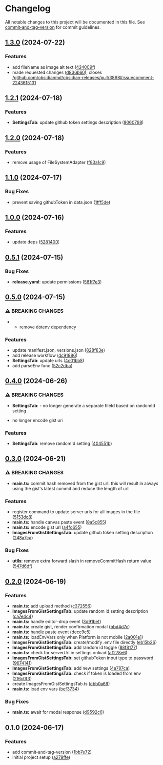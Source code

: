 # Changelog

All notable changes to this project will be documented in this file. See [commit-and-tag-version](https://github.com/absolute-version/commit-and-tag-version) for commit guidelines.

## [1.3.0](https://github.com/singh-inder/obsidian-images-to-gist/compare/1.2.1...1.3.0) (2024-07-22)

### Features

- add fileName as image alt text ([424009f](https://github.com/singh-inder/obsidian-images-to-gist/commit/424009fd64bb4d2a708b3df4ae797d9ed6e60e2a))
- made requested changes ([d836b60](https://github.com/singh-inder/obsidian-images-to-gist/commit/d836b6032c2bc62bf50ffa54e248a01cc73400c2)), closes [/github.com/obsidianmd/obsidian-releases/pull/3898#issuecomment-2243615131](https://github.com/singh-inder//github.com/obsidianmd/obsidian-releases/pull/3898/issues/issuecomment-2243615131)

## [1.2.1](https://github.com/singh-inder/obsidian-images-to-gist/compare/1.2.0...1.2.1) (2024-07-18)

### Features

- **SettingsTab:** update github token settings description ([8060798](https://github.com/singh-inder/obsidian-images-to-gist/commit/806079898763fa99f41e3da64f53ac4bd35e36e0))

## [1.2.0](https://github.com/singh-inder/obsidian-images-to-gist/compare/1.1.0...1.2.0) (2024-07-18)

### Features

- remove usage of FileSystemAdapter ([f83a1c9](https://github.com/singh-inder/obsidian-images-to-gist/commit/f83a1c9498915337e3d234291e5d64139f046803))

## [1.1.0](https://github.com/singh-inder/obsidian-images-to-gist/compare/1.0.0...1.1.0) (2024-07-17)

### Bug Fixes

- prevent saving githubToken in data.json ([1fff5de](https://github.com/singh-inder/obsidian-images-to-gist/commit/1fff5de419432d9f03c7050223cd0cf078be8d7e))

## [1.0.0](https://github.com/singh-inder/obsidian-images-to-gist/compare/0.5.1...1.0.0) (2024-07-16)

### Features

- update deps ([5281400](https://github.com/singh-inder/obsidian-images-to-gist/commit/52814004a3bf276706def6da0fb75e573b107db3))

## [0.5.1](https://github.com/singh-inder/obsidian-images-to-gist/compare/0.5.0...0.5.1) (2024-07-15)

### Bug Fixes

- **release.yaml:** update permissions ([581f7e3](https://github.com/singh-inder/obsidian-images-to-gist/commit/581f7e3eb47febd6c9b21e2f4d62ca0159847e2c))

## [0.5.0](https://github.com/singh-inder/obsidian-images-to-gist/compare/0.4.0...0.5.0) (2024-07-15)

### ⚠ BREAKING CHANGES

- - remove dotenv dependency

### Features

- update manifest.json, versions.json ([828f83e](https://github.com/singh-inder/obsidian-images-to-gist/commit/828f83eafe5dcdddfae4ba9776efb26b0e766f30))
- add release workflow ([dc91886](https://github.com/singh-inder/obsidian-images-to-gist/commit/dc91886e6bff5702db3b0cf983ab31d14afd34e3))
- **SettingsTab:** update urls ([4c01bb8](https://github.com/singh-inder/obsidian-images-to-gist/commit/4c01bb82a4fd99f36571c343859dafab3d905cd5))
- add parseEnv func ([52c2dba](https://github.com/singh-inder/obsidian-images-to-gist/commit/52c2dba50189c127b9d403ecd2a80fca95c7d0c6))

## [0.4.0](https://github.com/singh-inder/images-from-gist/compare/0.3.0...0.4.0) (2024-06-26)

### ⚠ BREAKING CHANGES

- **SettingsTab:** - no longer generate a separate fileId based on randomId setting

* no longer encode gist uri

### Features

- **SettingsTab:** remove randomId setting ([404551b](https://github.com/singh-inder/images-from-gist/commit/404551b7033b28ffc2321a5d946aa4521e7e5555))

## [0.3.0](https://github.com/singhinder2/images-from-gist/compare/0.2.0...0.3.0) (2024-06-21)

### ⚠ BREAKING CHANGES

- **main.ts:** commit hash removed from the gist url. this will result in always using the gist's latest commit and reduce the length of url

### Features

- register command to update server urls for all images in the file ([5153dc8](https://github.com/singhinder2/images-from-gist/commit/5153dc836f39016ce4af60599d2259a141764290))
- **main.ts:** handle canvas paste event ([8a5c855](https://github.com/singhinder2/images-from-gist/commit/8a5c855e399b22804bade2b94895fe8964ff9860))
- **main.ts:** encode gist url ([a4fc655](https://github.com/singhinder2/images-from-gist/commit/a4fc65553d8b3a81be3e4ff19cadd2cb47a3a917))
- **ImagesFromGistSettingsTab:** update github token setting description ([248a7ca](https://github.com/singhinder2/images-from-gist/commit/248a7ca8d5c5a80514a3adbd59cee47df6ad67c5))

### Bug Fixes

- **utils:** remove extra forward slash in removeCommitHash return value ([547d6df](https://github.com/singhinder2/images-from-gist/commit/547d6dfa854f81fd415501f5a042d31835cd4134))

## [0.2.0](https://github.com/inderrr/images-from-gist/compare/0.1.0...0.2.0) (2024-06-19)

### Features

- **main.ts:** add upload method ([c372556](https://github.com/inderrr/images-from-gist/commit/c372556e987e9554d2f1e7dd8d70fea0e5a7b6af))
- **ImagesFromGistSettingsTab:** update random id setting description ([ca7e4c4](https://github.com/inderrr/images-from-gist/commit/ca7e4c4d0cfd08f80b246ebf44d0e003ff170520))
- **main.ts:** handle editor-drop event ([3d91bef](https://github.com/inderrr/images-from-gist/commit/3d91bef7da0b6c419654501880f63a6489a70b79))
- **main.ts:** create gist, render confirmation modal ([bbd4d7c](https://github.com/inderrr/images-from-gist/commit/bbd4d7cda16d72e5314bac4eaf813023e8c34f4c))
- **main.ts:** handle paste event ([decc9c5](https://github.com/inderrr/images-from-gist/commit/decc9c589e67d0c965cbf663abadc6331d60e1ae))
- **main.ts:** loadEnvVars only when Platform is not mobile ([2a001e1](https://github.com/inderrr/images-from-gist/commit/2a001e1386d94ea6198716d9549137b3cc80e72c))
- **ImagesFromGistSettingsTab:** create/modify .env file directly ([eb15b26](https://github.com/inderrr/images-from-gist/commit/eb15b26cb9bba8c43db447daff1019594b7b77ce))
- **ImagesFromGistSettingsTab:** add random id toggle ([88f8177](https://github.com/inderrr/images-from-gist/commit/88f81770a632507f426ce332deb94115692da4d9))
- **main.ts:** check for serverUrl in settings onload ([af278e6](https://github.com/inderrr/images-from-gist/commit/af278e6f6baf52b30af7ce268b7be9eb56b45549))
- **ImagesFromGistSettingsTab:** set githubToken input type to password ([9674141](https://github.com/inderrr/images-from-gist/commit/967414190435186143e36232cae8529a42b0faca))
- **ImagesFromGistSettingsTab:** add new settings ([4a797ca](https://github.com/inderrr/images-from-gist/commit/4a797caec650f1965c07d8c0a3d602c804cebfa1))
- **ImagesFromGistSettingsTab:** check if token is loaded from env ([2f6c0f3](https://github.com/inderrr/images-from-gist/commit/2f6c0f3e3e34588b154698a7d66943fe0db11c45))
- create ImagesFromGistSettingsTab.ts ([cbb0a68](https://github.com/inderrr/images-from-gist/commit/cbb0a687fabc3d8314122e4b796628eb49d493ac))
- **main.ts:** load env vars ([bef3734](https://github.com/inderrr/images-from-gist/commit/bef373487775c9357f2b5f705e87d15f698269fd))

### Bug Fixes

- **main.ts:** await for modal response ([d9592c0](https://github.com/inderrr/images-from-gist/commit/d9592c072e8a86bc06e0be1df42d97b29c0fa705))

## 0.1.0 (2024-06-17)

### Features

- add commit-and-tag-version ([1bb7e72](https://github.com/inderrr/images-from-gist/commit/1bb7e72cd73a2f4d78f21843b90062f43ea28e43))
- initial project setup ([a279ffe](https://github.com/inderrr/images-from-gist/commit/a279ffe0349536985b27ba9c295213dd98a8b841))
